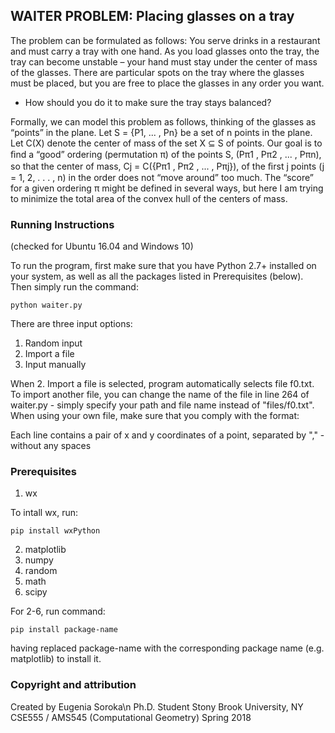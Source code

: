 ## WAITER PROBLEM: Placing glasses on a tray

The problem can be formulated as follows:
You serve drinks in a restaurant and must carry a tray with one hand. As you load glasses onto the tray, the tray can become unstable – your hand must stay under the center of mass of the glasses. There are particular spots on the tray where the glasses must be placed, but you are free to place the glasses in any order you want.
- How should you do it to make sure the tray stays balanced?

Formally, we can model this problem as follows, thinking of the glasses as “points” in the plane.
Let S = {P1, ... , Pn} be a set of n points in the plane. Let C(X) denote the center of mass of the set X ⊆ S of points. Our goal is to ﬁnd a “good” ordering (permutation π) of the points S, (Pπ1 , Pπ2 , ... , Pπn), so that the center of mass, Cj = C({Pπ1 , Pπ2 , ... , Pπj}), of the ﬁrst j points (j = 1, 2, . . . , n) in the order does not “move around” too much. The “score” for a given ordering π might be defined in several ways, but here I am trying to minimize the total area of the convex hull of the centers of mass.



### Running Instructions
(checked for Ubuntu 16.04 and Windows 10)

To run the program, first make sure that you have Python 2.7+ installed on your system, as well as all the packages listed in Prerequisites (below). Then simply run the command:
```
python waiter.py
```
There are three input options:
1. Random input
2. Import a file
3. Input manually

When 2. Import a file is selected, program automatically selects file f0.txt. To import another file, you can change the name of the file in line 264 of waiter.py - simply specify your path and file name instead of "files/f0.txt". When using your own file, make sure that you comply with the format:

Each line contains a pair of x and y coordinates of a point, separated by "," - without any spaces



### Prerequisites
1. wx

To intall wx, run:
```
pip install wxPython
```
2. matplotlib
3. numpy
4. random
5. math
6. scipy

For 2-6, run command:
```
pip install package-name
```
having replaced package-name with the corresponding package name (e.g. matplotlib) to install it.



### Copyright and attribution
Created by Eugenia Soroka\n
Ph.D. Student
Stony Brook University, NY
CSE555 / AMS545 (Computational Geometry)
Spring 2018
